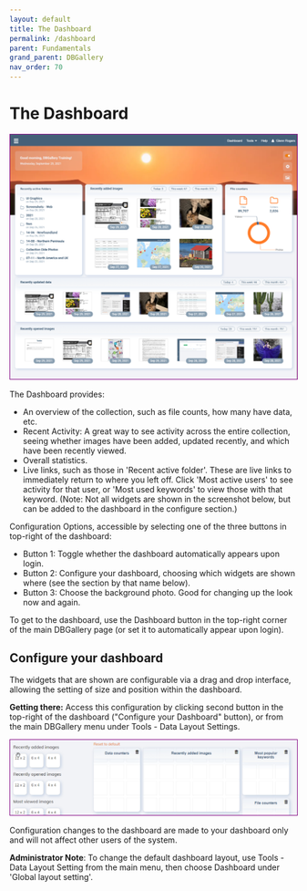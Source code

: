 ```yaml
---
layout: default
title: The Dashboard
permalink: /dashboard
parent: Fundamentals
grand_parent: DBGallery
nav_order: 70
---
```


# The Dashboard

<p><img style="border: 1px solid purple;" src="/assets/Dashboard.png" alt="Dashboard"/></p>

The Dashboard provides:
- An overview of the collection, such as file counts, how many have data, etc.
- Recent Activity: A great way to see activity across the entire collection, seeing whether images have been added, updated recently, and which have been recently viewed.
- Overall statistics.
- Live links, such as those in 'Recent active folder'.  These are live links to immediately return to where you left off.  Click 'Most active users' to see activity for that user, or 'Most used keywords' to view those with that keyword.  (Note: Not all widgets are shown in the screenshot below, but can be added to the dashboard in the configure section.)

Configuration Options, accessible by selecting one of the three buttons in top-right of the dashboard:
- Button 1: Toggle whether the dashboard automatically appears upon login.
- Button 2: Configure your dashboard, choosing which widgets are shown where (see the section by that name below).
- Button 3: Choose the background photo. Good for changing up the look now and again.

To get to the dashboard, use the Dashboard button in the top-right corner of the main DBGallery page (or set it to automatically appear upon login). 

## Configure your dashboard
The widgets that are shown are configurable via a drag and drop interface, allowing the setting of size and position within the dashboard.  

**Getting there:** Access this configuration by clicking second button in the top-right of the dashboard ("Configure your Dashboard" button), or from the main DBGallery menu under Tools - Data Layout Settings.

<p><img style="border: 1px solid purple;" src="/assets/ui-settings-dashboard-example.gif" alt="Dashboard Configuration"/></p>

Configuration changes to the dashboard are made to your dashboard only and will not affect other users of the system.

**Administrator Note**: To change the default dashboard layout, use Tools - Data Layout Setting from the main menu, then choose Dashboard under 'Global layout setting'.


